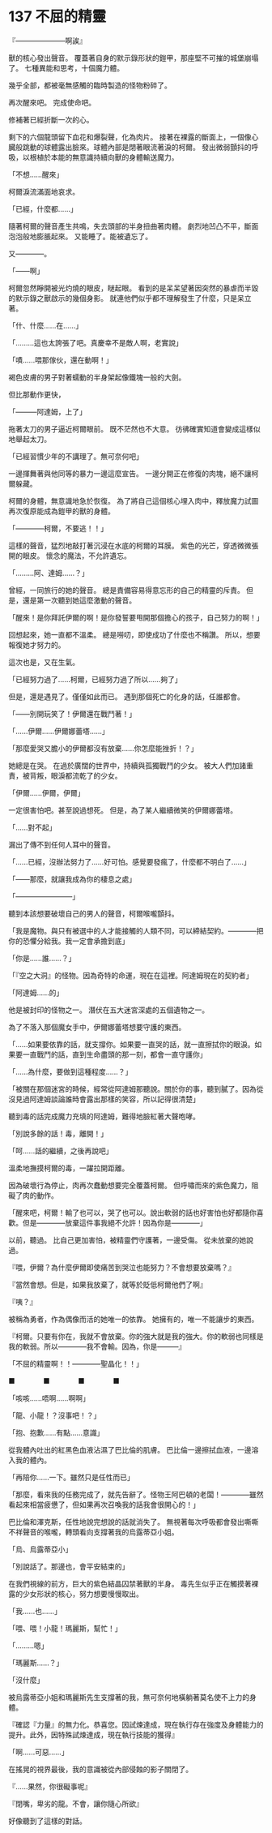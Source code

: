 # 137 不屈的精靈

『———————啊誒』

獸的核心發出聲音。
覆蓋著自身的默示錄形狀的鎧甲，那座堅不可摧的城堡崩塌了。
七種異能和思考，十個魔力體。

幾乎全部，都被毫無感觸的臨時製造的怪物粉碎了。

再次醒來吧。
完成使命吧。

修補著已經折斷一次的心。

剩下的六個龍頭留下血花和爆裂聲，化為肉片。
接著在裸露的斷面上，一個像心臓般跳動的球體露出臉來。球體內部是閉著眼流著淚的柯爾。
發出微弱顫抖的呼吸，以根植於本能的無意識持續向獸的身體輸送魔力。

「不想......醒來」

柯爾淚流滿面地哀求。

「已經，什麼都......」

隨著柯爾的聲音產生共鳴，失去頭部的半身扭曲著肉體。
劇烈地凹凸不平，斷面泡泡般地膨脹起來。
又能睡了。能被遺忘了。

又————。

「——啊」

柯爾忽然睜開被光灼燒的眼皮，瞇起眼。
看到的是呆呆望著因突然的暴虐而半毀的默示錄之獸啟示的幾個身影。
就連他們似乎都不理解發生了什麼，只是呆立著。

「什、什麼......在......」

「.........這也太誇張了吧。真慶幸不是敵人啊，老實說」

「嘖......喂那傢伙，還在動啊！」

褐色皮膚的男子對著蠕動的半身架起像鐵塊一般的大劍。

但比那動作更快，

「———阿達姆，上了」

拖著太刀的男子逼近柯爾眼前。
既不茫然也不大意。
彷彿確實知道會變成這樣似地舉起太刀。

「已經習慣少年的不講理了。無可奈何吧」

一邊揮舞著與他同等的暴力一邊這麼宣告。
一邊分開正在修復的肉塊，絕不讓柯爾躲藏。

柯爾的身體，無意識地急於恢復。
為了將自己這個核心埋入肉中，釋放魔力試圖再次復原能成為鎧甲的獸的身體。

「————柯爾，不要逃！！」

這樣的聲音，猛烈地敲打著沉浸在水底的柯爾的耳膜。
紫色的光芒，穿透微微張開的眼皮。
懷念的魔法，不允許遺忘。

「.........阿、達姆......？」

曾經，一同旅行的她的聲音。
總是責備容易得意忘形的自己的精靈的斥責。
但是，還是第一次聽到她這麼激動的聲音。

「醒來！是你拜託伊爾的啊！是你發誓要甩開那個擔心的孩子，自己努力的啊！」

回想起來，她一直都不溫柔。
總是嘮叨，即使成功了什麼也不稱讚。
所以，想要報復她才努力的。

這次也是，又在生氣。

「已經努力過了......柯爾，已經努力過了所以......夠了」

但是，還是遇見了。僅僅如此而已。
遇到那個死亡的化身的話，任誰都會。

「——別開玩笑了！伊爾還在戰鬥著！」

「......伊爾......伊爾娜蕾塔......」

「那麼愛哭又膽小的伊爾都沒有放棄......你怎麼能挫折！？」

她總是在哭。
在過於廣闊的世界中，持續與孤獨戰鬥的少女。
被大人們加諸重責，被背叛，眼淚都流乾了的少女。

「伊爾......伊爾，伊爾」

一定很害怕吧。甚至說過想死。
但是，為了某人繼續微笑的伊爾娜蕾塔。

「......對不起」

漏出了傳不到任何人耳中的聲音。

「......已經，沒辦法努力了......好可怕。感覺要發瘋了，什麼都不明白了......」

「——那麼，就讓我成為你的棲息之處」

「————————」

聽到本該想要破壞自己的男人的聲音，柯爾喉嚨顫抖。

「我是魔物。與只有被選中的人才能接觸的人類不同，可以締結契約。————把你的恐懼分給我。我一定會承擔到底」

「你是......誰......？」

「『空之大洞』的怪物。因為奇特的命運，現在在這裡。阿達姆現在的契約者」

「阿達姆......的」

他是被封印的怪物之一。
潛伏在五大迷宮深處的五個遺物之一。

為了不落入那個魔女手中，伊爾娜蕾塔想要守護的東西。

「......如果要依靠的話，就支撐你。如果要一直哭的話，就一直擦拭你的眼淚。如果要一直戰鬥的話，直到生命盡頭的那一刻，都會一直守護你」

「......為什麼，要做到這種程度......？」

「被關在那個迷宮的時候，經常從阿達姆那聽說。關於你的事，聽到膩了。因為從沒見過阿達姆談論誰時會露出那樣的笑容，所以記得很清楚」

聽到毒的話完成魔力充填的阿達姆，難得地臉紅著大聲咆哮。

「別說多餘的話！毒，離開！」

「呵......話的繼續，之後再說吧」

溫柔地撫摸柯爾的毒，一躍拉開距離。

因為破壞行為停止，肉再次蠢動想要完全覆蓋柯爾。
但呼嘯而來的紫色魔力，阻礙了肉的動作。

「醒來吧，柯爾！輸了也可以，哭了也可以。說出軟弱的話也好害怕也好都隨你喜歡。但是————放棄這件事我絕不允許！因為你是————」

以前，聽過。
比自己更加害怕，被精靈們守護著，一邊受傷。
從未放棄的她說過。

『喂，伊爾？為什麼伊爾即使痛苦到哭泣也能努力？不會想要放棄嗎？』

『當然會想。但是，如果我放棄了，就等於貶低柯爾他們了啊』

『咦？』

被稱為勇者，作為偶像而活的她唯一的依靠。
她擁有的，唯一不能讓步的東西。

『柯爾。只要有你在，我就不會放棄。你的強大就是我的強大。你的軟弱也同樣是我的軟弱。所以————我不會輸。因為，你是———』

「不屈的精靈啊！！————聖晶化！！」

■　　　　■　　　　■　　　　■

「咳咳......唔啊......啊啊」

「龍、小龍！？沒事吧！？」

「抱、抱歉......有點......意識」

從我體內吐出的紅黑色血液沾濕了巴比倫的肌膚。
巴比倫一邊擦拭血液，一邊溶入我的體內。

「再陪你......一下。雖然只是任性而已」

「那麼，看來我的任務完成了，就先告辭了。怪物王阿巴頓的老闆！————雖然看起來相當疲憊了，但如果再次召喚我的話我會很開心的！」

巴比倫和澤克斯，任性地說完想說的話就消失了。
無視著每次呼吸都會發出嘶嘶不祥聲音的喉嚨，轉頭看向支撐著我的烏露蒂亞小姐。

「烏、烏露蒂亞小」

「別說話了。那邊也，會平安結束的」

在我們視線的前方，巨大的紫色結晶囚禁著獸的半身。
毒先生似乎正在觸摸著裸露的少女形狀的核心，努力想要慢慢取出。

「我......也......」

「喂、喂！小龍！瑪麗斯，幫忙！」

「.........嗯」

「瑪麗斯......？」

「沒什麼」

被烏露蒂亞小姐和瑪麗斯先生支撐著的我，無可奈何地橫躺著莫名使不上力的身體。

『確認『力量』的無力化。恭喜您。因試煉達成，現在執行存在強度及身體能力的提升。此外，因特殊試煉達成，現在執行技能的獲得』

「啊......可惡......」

在搖晃的視界最後，我的意識被從內部侵蝕的影子關閉了。

『......果然，你很礙事呢』

『閉嘴，卑劣的龍。不會，讓你隨心所欲』

好像聽到了這樣的對話。
